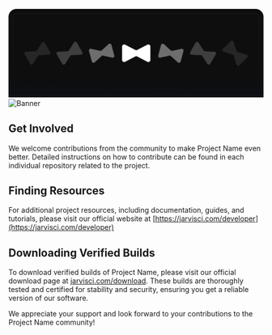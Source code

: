 ![Banner](./assets/jarvis_banner_git_dark.png#gh-dark-mode-only)
![Banner](./assets/jarvis_banner_git_light.png.png#gh-light-mode-only)

## Get Involved
We welcome contributions from the community to make Project Name even better. Detailed instructions on how to contribute can be found in each individual repository related to the project.

## Finding Resources
For additional project resources, including documentation, guides, and tutorials, please visit our official website at [https://jarvisci.com/developer](https://jarvisci.com/developer)

## Downloading Verified Builds
To download verified builds of Project Name, please visit our official download page at [jarvisci.com/download](https://jarvisci.com/download). These builds are thoroughly tested and certified for stability and security, ensuring you get a reliable version of our software.

We appreciate your support and look forward to your contributions to the Project Name community!